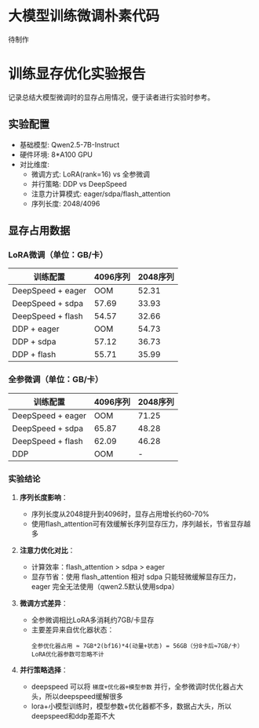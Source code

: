 # 大模型训练微调朴素代码

待制作

# 训练显存优化实验报告

记录总结大模型微调时的显存占用情况，便于读者进行实验时参考。

## 实验配置
- 基础模型: Qwen2.5-7B-Instruct
- 硬件环境: 8*A100 GPU
- 对比维度:
  - 微调方式: LoRA(rank=16) vs 全参微调
  - 并行策略: DDP vs DeepSpeed
  - 注意力计算模式: eager/sdpa/flash_attention
  - 序列长度: 2048/4096

## 显存占用数据
### LoRA微调（单位：GB/卡）
| 训练配置               | 4096序列 | 2048序列 |
|------------------------|---------|---------|
| DeepSpeed + eager      | OOM     | 52.31   |
| DeepSpeed + sdpa       | 57.69   | 33.93   |
| DeepSpeed + flash      | 54.57   | 32.66   |
| DDP + eager           | OOM     | 54.73   |
| DDP + sdpa            | 57.12   | 36.73   |
| DDP + flash           | 55.71   | 35.99   |

### 全参微调（单位：GB/卡）
| 训练配置               | 4096序列 | 2048序列 |
|------------------------|---------|---------|
| DeepSpeed + eager      | OOM     | 71.25   |
| DeepSpeed + sdpa       | 65.87   | 48.28   |
| DeepSpeed + flash      | 62.09   | 46.28   |
| DDP                   | OOM     | -       |

### 实验结论
1. **序列长度影响**：
    - 序列长度从2048提升到4096时，显存占用增长约60-70%
    - 使用flash_attention可有效缓解长序列显存压力，序列越长，节省显存越多

2. **注意力优化对比**：
    - 计算效率：flash_attention > sdpa > eager
    - 显存节省：使用 flash_attention 相对 sdpa 只能轻微缓解显存压力，eager 完全无法使用（qwen2.5默认使用sdpa）

3. **微调方式差异**：
    - 全参微调相比LoRA多消耗约7GB/卡显存
    - 主要差异来自优化器状态：
        ```
        全参优化器占用 ≈ 7GB*2(bf16)*4(动量+状态) = 56GB（分8卡后≈7GB/卡）
        LoRA优化器参数可忽略不计
        ```

4. **并行策略选择**：
    - deepspeed 可以将 `梯度+优化器+模型参数` 并行，全参微调时优化器占大头，所以deepspeed缓解很多
    - lora+小模型训练时，模型参数+优化器都不多，数据占大头，所以deepspeed和ddp差距不大